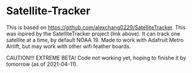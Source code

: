 # Satellite-Tracker

This is based on https://github.com/alexchang0229/SatelliteTracker. 
This was inpired by the SatelliteTracker project (link above). 
It can track one satellite at a time, by default NOAA 19. Made to work with Adafruit Metro Airlift, but may work with other wifi feather boards. 

CAUTION!!! EXTREME BETA! Code not working yet, hoping to finishe it by tomorrow (as of 2021-04-11).

